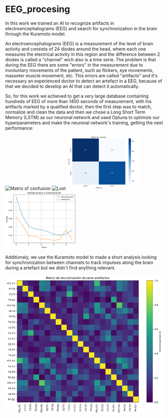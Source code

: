 # EEG_procesing
In this work we trained an AI to recognize artifacts in electroencephalograms (EEG) and search for synchronization in the brain through the Kuramoto model.

An electroencephalograms (EEG) is a measurement of the level of brain activity and consists of 24 diodes around the head, where each one measures the electrical activity in this region and the difference between 2 diodes is called a "channel" wich also is a time serie. The problem is that during the EEG there are some "errors" in the measurement due to involuntary movements of the patient, such as flickers, eye movements, masseter muscle movement, etc. This errors are called "artifacts" and it's necessary an experienced doctor to detect an artefact in a EEG, because of that we decided to develop an AI that can detect it automatically.

So, for this work we achieved to get a very large database containing hundreds of EEG of more than 1400 seconds of measurement, with his artifacts marked by a qualified doctor, then the first step was to match, normalize and clean the data and then we chose a Long Short Term Memory (LSTM) as our neuronal network and used Optuna to optimize our hyperparameters and make the neuronal network's training, getting the next performance:

![Matrix of confusion]() ![Lost]()
<img src="images/Matrix_confussion.png" width="45%"> <img src="images/lost.png" width="45%">


Additionaly, we use the Kuramoto model to made a short analysis looking for synchronization between channels to track impulses along the brain during a artefact but we didn´t find anything relevant.

![Synchronization](images/sync.png)
